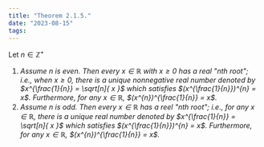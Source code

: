 ```yaml
---
title: "Theorem 2.1.5."
date: "2023-08-15"
tags:
---
```


$\text{Let } n \in \mathbb{Z}^{+}$
1) *Assume $n$ is even. Then every $x \in \mathbb{R}$ with $x \ge 0$ has a real "$n$th root"; i.e., when $x \ge 0$, there is a unique nonnegative real number denoted by $x^{\frac{1}{n}} = \sqrt[n]{ x }$ which satisfies $(x^{\frac{1}{n}})^{n} = x$. Furthermore, for any $x \in \mathbb{R}$, $(x^{n})^{\frac{1}{n}} = x$.* 
2) *Assume $n$ is odd. Then every $x \in \mathbb{R}$ has a reel "$n$th root"; i.e., for any $x \in \mathbb{R}$, there is a unique real number denoted by $x^{\frac{1}{n}} = \sqrt[n]{ x }$ which satisfies $(x^{\frac{1}{n}})^{n} = x$. Furthermore, for any $x \in \mathbb{R}$, $(x^{n})^{\frac{1}{n}} = x$.*
